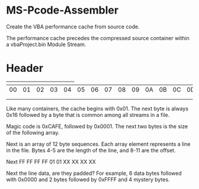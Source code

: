 # MS-Pcode-Assembler
Create the VBA performance cache from source code.

The performance cache precedes the compressed source container within a vbaProject.bin Module Stream.

# Header

<table class="tg">
<thead>
  <tr>
    <th class="tg-0pky"></th>
    <th class="tg-0pky"></th>
    <th class="tg-0pky"></th>
    <th class="tg-0pky"></th>
    <th class="tg-0pky"></th>
  </tr>
</thead>
<tbody>
  <tr>
    <td class="tg-0pky">00</td>
    <td class="tg-0pky">01</td>
    <td class="tg-0pky">02</td>
    <td class="tg-0pky">03</td>
    <td class="tg-0pky">04</td>
    <td class="tg-0pky">05</td>
    <td class="tg-0pky">06</td>
    <td class="tg-0pky">07</td>
    <td class="tg-0pky">08</td>
    <td class="tg-0pky">09</td>
    <td class="tg-0pky">0A</td>
    <td class="tg-0pky">0B</td>
    <td class="tg-0pky">0C</td>
    <td class="tg-0pky">0D</td>
    <td class="tg-0pky">0E</td>
    <td class="tg-0pky">0F</td>
    <td class="tg-0pky">10</td>
    <td class="tg-0pky">11</td>
    <td class="tg-0pky">12</td>
    <td class="tg-0pky">13</td>
    <td class="tg-0pky">14</td>
    <td class="tg-0pky">15</td>
    <td class="tg-0pky">16</td>
    <td class="tg-0pky">17</td>
    <td class="tg-0pky">18</td>
    <td class="tg-0pky">19</td>
    <td class="tg-0pky">1A</td>
    <td class="tg-0pky">1B</td>
    <td class="tg-0pky">1C</td>
    <td class="tg-0pky">1D</td>
    <td class="tg-0pky">1E</td>
    <td class="tg-0pky">1F</td>
  </tr>
  <tr>
    <td class="tg-0pky"></td>
    <td class="tg-0pky"></td>
    <td class="tg-0pky"></td>
    <td class="tg-0pky"></td>
    <td class="tg-0pky"></td>
  </tr>
  <tr>
    <td class="tg-0pky"></td>
    <td class="tg-0pky"></td>
    <td class="tg-0pky"></td>
    <td class="tg-0pky"></td>
    <td class="tg-0pky"></td>
  </tr>
</tbody>
</table>

Like many containers, the cache begins with 0x01. The next byte is always 0x16 followed by a byte that is common among all streams in a file.

Magic code is 0xCAFE, followed by 0x0001. The next two bytes is the size of the following array.

Next is an array of 12 byte sequences. Each array element represents a line in the file. Bytes 4-5 are the length of the line, and 8-11 are the offset.

Next FF FF FF FF 01 01 XX XX XX XX

Next the line data, are they padded? For example, 6 data bytes followed with 0x0000 and 2 bytes followed by 0xFFFF and 4 mystery bytes.

